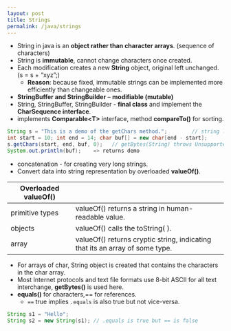 ```yaml
---
layout: post
title: Strings
permalink: /java/strings
---
```


* String in java is an **object rather than character arrays**. (sequence of characters) 
* String is **immutable**, cannot change characters once created. 
* Each modification creates a new **String** object, original left unchanged.   (s = s + “xyz”;)
	- **Reason**: because fixed, immutable strings can be implemented more efficiently than changeable ones. 
* **StringBuffer and StringBuilder** – **modifiable (mutable)**
* String, StringBuffer, StringBuilder - **final class** and implement the **CharSequence interface**.
* implements **Comparable\<T>** interface, method **compareTo()** for sorting.

```java
String s = "This is a demo of the getChars method.";        // string literal
int start = 10; int end = 14; char buf[] = new char[end - start];
s.getChars(start, end, buf, 0);   // getBytes(String) throws UnsupportedEncodingException
System.out.println(buf);    => returns demo
```
* concatenation - for creating very long strings. 
* Convert data into string representation by overloaded **valueOf()**.

|Overloaded valueOf()||
|---|---|
|primitive types | valueOf() returns a string in human-readable value.
|objects | valueOf() calls the toString( ). 
|array | valueOf() returns cryptic string, indicating that its an array of some type. 

* For arrays of char, String object is created that contains the characters in the char array.
* Most Internet protocols and text file formats use 8-bit ASCII for all text interchange, **getBytes()** is used here.
* **equals()** for characters,== for references.
  * `==` true implies `.equals` is also true but not vice-versa.

```java
String s1 = "Hello";
String s2 = new String(s1); // .equals is true but == is false
```
